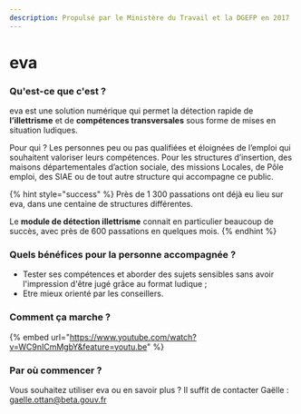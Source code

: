 ```yaml
---
description: Propulsé par le Ministère du Travail et la DGEFP en 2017
---
```


# eva

### Qu'est-ce que c'est ? 

eva est une solution numérique qui permet la détection rapide de **l’illettrisme** et de **compétences transversales** sous forme de mises en situation ludiques.   
  
Pour qui ? Les personnes peu ou pas qualifiées et éloignées de l’emploi qui souhaitent valoriser leurs compétences. Pour les structures d’insertion, des maisons départementales d’action sociale, des missions Locales, de Pôle emploi, des SIAE ou de tout autre structure qui accompagne ce public.

{% hint style="success" %}
Près de 1 300 passations ont déjà eu lieu sur eva, dans une centaine de structures différentes. 

Le **module de détection illettrisme** connait en particulier beaucoup de succès, avec près de 600 passations en quelques mois. 
{% endhint %}

### Quels bénéfices pour la personne accompagnée ?

* Tester ses compétences et aborder des sujets sensibles sans avoir l'impression d'être jugé grâce au format ludique ; 
* Etre mieux orienté par les conseillers. 

### Comment ça marche ?

{% embed url="https://www.youtube.com/watch?v=WC9nICmMgbY&feature=youtu.be" %}

### Par où commencer ? 

Vous souhaitez utiliser eva ou en savoir plus ? Il suffit de contacter Gaëlle : [gaelle.ottan@beta.gouv.fr](mailto:gaelle.ottan@beta.gouv.fr)

